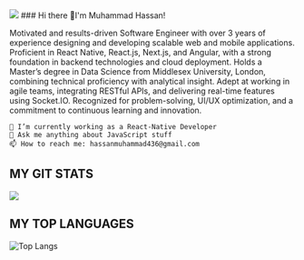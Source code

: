 <img align="centre" src="https://blog.hyperiondev.com/wp-content/uploads/2018/09/Blog-Article-MERN-Stack.jpg"/>
### Hi there 👋I'm Muhammad Hassan!

Motivated and results-driven Software Engineer with over 3 years of experience designing and developing scalable web and mobile applications. Proficient in React Native, React.js, Next.js, and Angular, with a strong foundation in backend technologies and cloud deployment. Holds a Master’s degree in Data Science from Middlesex University, London, combining technical proficiency with analytical insight. Adept at working in agile teams, integrating RESTful APIs, and delivering real-time features using Socket.IO. Recognized for problem-solving, UI/UX optimization, and a commitment to continuous learning and innovation.

    🌱 I’m currently working as a React-Native Developer
    💬 Ask me anything about JavaScript stuff
    📫 How to reach me: hassanmuhammad436@gmail.com


## MY GIT STATS
<img align="centre" src="https://github-readme-stats.vercel.app/api?username=MuhammadHassan99&show_icons=true&theme=radical&title_color=8E2DE2&text_color=fff&icon_color=8E2DE2">

## MY TOP LANGUAGES
![Top Langs](https://github-readme-stats.vercel.app/api/top-langs/?username=MuhammadHassan99&theme=radical&title_color=8E2DE2&text_color=fff)
